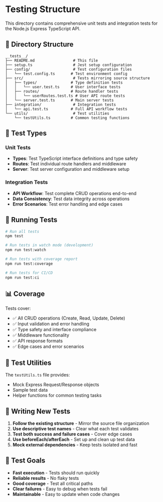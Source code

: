 # Testing Structure

This directory contains comprehensive unit tests and integration tests for the Node.js Express TypeScript API.

## 📁 Directory Structure

```
__tests__/
├── README.md                 # This file
├── setup.ts                  # Jest setup configuration
├── config/                   # Test configuration files
│   └── test.config.ts       # Test environment config
├── src/                      # Tests mirroring source structure
│   ├── types/               # Type definition tests
│   │   └── user.test.ts     # User interface tests
│   ├── routes/              # Route handler tests
│   │   └── userRoutes.test.ts # User API route tests
│   └── server.test.ts       # Main server tests
├── integration/              # Integration tests
│   └── api.test.ts          # Full API workflow tests
└── utils/                    # Test utilities
    └── testUtils.ts         # Common testing functions
```

## 🧪 Test Types

### Unit Tests

- **Types**: Test TypeScript interface definitions and type safety
- **Routes**: Test individual route handlers and middleware
- **Server**: Test server configuration and middleware setup

### Integration Tests

- **API Workflow**: Test complete CRUD operations end-to-end
- **Data Consistency**: Test data integrity across operations
- **Error Scenarios**: Test error handling and edge cases

## 🚀 Running Tests

```bash
# Run all tests
npm test

# Run tests in watch mode (development)
npm run test:watch

# Run tests with coverage report
npm run test:coverage

# Run tests for CI/CD
npm run test:ci
```

## 📊 Coverage

Tests cover:

- ✅ All CRUD operations (Create, Read, Update, Delete)
- ✅ Input validation and error handling
- ✅ Type safety and interface compliance
- ✅ Middleware functionality
- ✅ API response formats
- ✅ Edge cases and error scenarios

## 🔧 Test Utilities

The `testUtils.ts` file provides:

- Mock Express Request/Response objects
- Sample test data
- Helper functions for common testing tasks

## 📝 Writing New Tests

1. **Follow the existing structure** - Mirror the source file organization
2. **Use descriptive test names** - Clear what each test validates
3. **Test both success and failure cases** - Cover edge cases
4. **Use beforeEach/afterEach** - Set up and clean up test data
5. **Mock external dependencies** - Keep tests isolated and fast

## 🎯 Test Goals

- **Fast execution** - Tests should run quickly
- **Reliable results** - No flaky tests
- **Good coverage** - Test all critical paths
- **Clear failures** - Easy to debug when tests fail
- **Maintainable** - Easy to update when code changes
